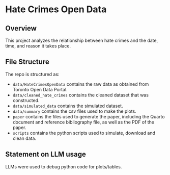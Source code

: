# Hate Crimes Open Data

## Overview

This project analyzes the relationship between hate crimes and the date, time, and reason it takes place.


## File Structure

The repo is structured as:

-   `data/HateCrimesOpenData` contains the raw data as obtained from Toronto Open Data Portal.
-   `data/cleaned_hate_crimes` contains the cleaned dataset that was constructed.
-   `data/simulated_data` contains the simulated dataset.
-   `data/summary` contains the csv files used to make the plots.
-   `paper` contains the files used to generate the paper, including the Quarto document and reference bibliography file, as well as the PDF of the paper. 
-   `scripts` contains the python scripts used to simulate, download and clean data.


## Statement on LLM usage

LLMs were used to debug python code for plots/tables.
